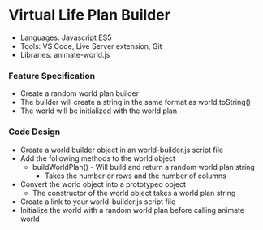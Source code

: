 
# Virtual Life Plan Builder

* Languages: Javascript ES5
* Tools: VS Code, Live Server extension, Git
* Libraries: animate-world.js

### Feature Specification

* Create a random world plan builder
* The builder will create a string in the same format as world.toString()
* The world will be initialized with the world plan

### Code Design

* Create a world builder object in an world-builder.js script file
* Add the following methods to the world object
	* buildWorldPlan() - Will build and return a random world plan string
		* Takes the number or rows and the number of columns
* Convert the world object into a prototyped object
	* The constructor of the world object takes a world plan string
* Create a link to your world-builder.js script file
* Initialize the world with a random world plan before calling animate world